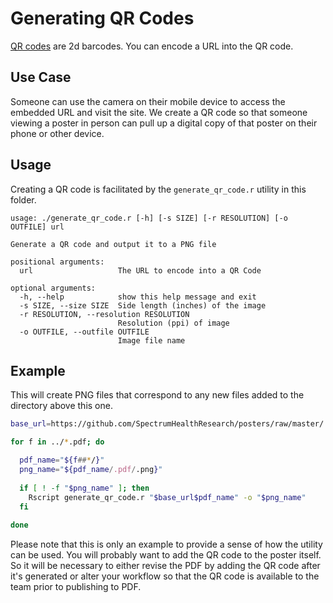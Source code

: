 Generating QR Codes
===================

[QR codes](https://en.wikipedia.org/wiki/QR_code) are 2d barcodes.
You can encode a URL into the QR code.

## Use Case

Someone can use the camera on their mobile device to access the embedded URL
and visit the site. We create a QR code so that someone viewing a poster in
person can pull up a digital copy of that poster on their phone or other device.

## Usage

Creating a QR code is facilitated by the `generate_qr_code.r` utility in this
folder.

```
usage: ./generate_qr_code.r [-h] [-s SIZE] [-r RESOLUTION] [-o OUTFILE] url

Generate a QR code and output it to a PNG file

positional arguments:
  url                   The URL to encode into a QR Code

optional arguments:
  -h, --help            show this help message and exit
  -s SIZE, --size SIZE  Side length (inches) of the image
  -r RESOLUTION, --resolution RESOLUTION
                        Resolution (ppi) of image
  -o OUTFILE, --outfile OUTFILE
                        Image file name
```

## Example

This will create PNG files that correspond to any new files added to
the directory above this one.

```bash
base_url=https://github.com/SpectrumHealthResearch/posters/raw/master/

for f in ../*.pdf; do 

  pdf_name="${f##*/}"
  png_name="${pdf_name/.pdf/.png}"
  
  if [ ! -f "$png_name" ]; then
    Rscript generate_qr_code.r "$base_url$pdf_name" -o "$png_name"
  fi
  
done
```

Please note that this is only an example to provide a sense of how the utility
can be used. You will probably want to add the QR code to the poster itself.
So it will be necessary to either revise the PDF by adding the QR code after
it's generated or alter your workflow so that the QR code is available to the
team prior to publishing to PDF.
